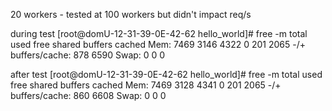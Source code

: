 20 workers - tested at 100 workers but didn't impact req/s

during test
[root@domU-12-31-39-0E-42-62 hello_world]# free -m
             total       used       free     shared    buffers     cached
Mem:          7469       3146       4322          0        201       2065
-/+ buffers/cache:        878       6590
Swap:            0          0          0

after test
[root@domU-12-31-39-0E-42-62 hello_world]# free -m
             total       used       free     shared    buffers     cached
Mem:          7469       3128       4341          0        201       2065
-/+ buffers/cache:        860       6608
Swap:            0          0          0
